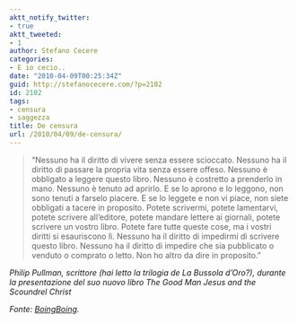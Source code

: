 ```yaml
---
aktt_notify_twitter:
- true
aktt_tweeted:
- 1
author: Stefano Cecere
categories:
- E io cecio..
date: "2010-04-09T00:25:34Z"
guid: http://stefanocecere.com/?p=2102
id: 2102
tags:
- censura
- saggezza
title: De censura
url: /2010/04/09/de-censura/
---
```


> &#8220;Nessuno ha il diritto di vivere senza essere scioccato. Nessuno ha il diritto di passare la propria vita senza essere offeso. Nessuno è obbligato a leggere questo libro. Nessuno è costretto a prenderlo in mano. Nessuno è tenuto ad aprirlo. E se lo aprono e lo leggono, non sono tenuti a farselo piacere. E se lo leggete e non vi piace, non siete obbligati a tacere in proposito. Potete scrivermi, potete lamentarvi, potete scrivere all&#8217;editore, potete mandare lettere ai giornali, potete scrivere un vostro libro. Potete fare tutte queste cose, ma i vostri diritti si esauriscono lì. Nessuno ha il diritto di impedirmi di scrivere questo libro. Nessuno ha il diritto di impedire che sia pubblicato o venduto o comprato o letto. Non ho altro da dire in proposito.&#8221;

_Philip Pullman, scrittore (hai letto la trilogia de La Bussola d&#8217;Oro?), durante la presentazione del suo nuovo libro The Good Man Jesus and the Scoundrel Christ_

_Fonte: [BoingBoing](http://www.boingboing.net/2010/03/29/philip-pullman-on-ce.html)._